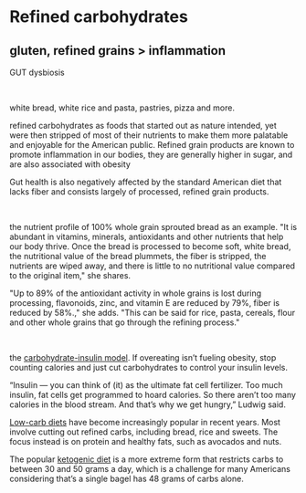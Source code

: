 # Refined carbohydrates

## gluten, refined grains > inflammation

GUT dysbiosis

‌

white bread, white rice and pasta, pastries, pizza and more.

refined carbohydrates as foods that started out as nature intended, yet were then stripped of most of their nutrients to make them more palatable and enjoyable for the American public. Refined grain products are known to promote inflammation in our bodies, they are generally higher in sugar, and are also associated with obesity

Gut health is also negatively affected by the standard American diet that lacks fiber and consists largely of processed, refined grain products.

‌

the nutrient profile of 100% whole grain sprouted bread as an example. "It is abundant in vitamins, minerals, antioxidants and other nutrients that help our body thrive. Once the bread is processed to become soft, white bread, the nutritional value of the bread plummets, the fiber is stripped, the nutrients are wiped away, and there is little to no nutritional value compared to the original item," she shares.

"Up to 89% of the antioxidant activity in whole grains is lost during processing, flavonoids, zinc, and vitamin E are reduced by 79%, fiber is reduced by 58%.," she adds. "This can be said for rice, pasta, cereals, flour and other whole grains that go through the refining process."

‌

the [carbohydrate-insulin model](https://academic.oup.com/ajcn/article/114/6/1873/6369073 "‌"). If overeating isn’t fueling obesity, stop counting calories and just cut carbohydrates to control your insulin levels.

“Insulin — you can think of (it) as the ultimate fat cell fertilizer. Too much insulin, fat cells get programmed to hoard calories. So there aren’t too many calories in the blood stream. And that’s why we get hungry,” Ludwig said.

[Low-carb diets](https://apple.news/AXyK4AORMT92ne1QRROd-8g "‌") have become increasingly popular in recent years. Most involve cutting out refined carbs, including bread, rice and sweets. The focus instead is on protein and healthy fats, such as avocados and nuts.

The popular [ketogenic diet](https://apple.news/AqsKaqK9TTy2RA3-WJnhMDA "‌") is a more extreme form that restricts carbs to between 30 and 50 grams a day, which is a challenge for many Americans considering that’s a single bagel has 48 grams of carbs alone.

